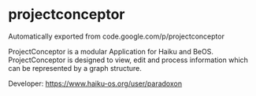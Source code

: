 # projectconceptor
Automatically exported from code.google.com/p/projectconceptor

ProjectConceptor is a modular Application for Haiku and BeOS. ProjectConceptor is designed to view, edit and process information which can be represented by a graph structure. 

Developer: https://www.haiku-os.org/user/paradoxon

